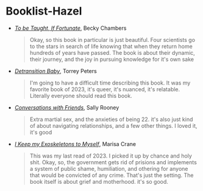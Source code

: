 # Booklist-Hazel

- [*To be Taught, If Fortunate*](https://bookshop.org/p/books/to-be-taught-if-fortunate-becky-chambers/8021324?ean=9780062936011), Becky Chambers
    > Okay, so this book in particular is just beautiful. Four scientists go to the stars in search of life knowing that when they return home hundreds of years have passed. The book is about their dynamic, their journey, and the joy in pursuing knowledge for it's own sake 
- [*Detransition Baby*](https://bookshop.org/p/books/detransition-baby-torrey-peters/13816519?ean=9780593133385), Torrey Peters
    > I'm going to have a difficult time describing this book. It was my favorite book of 2023, it's queer, it's nuanced, it's relatable. Literally everyone should read this book. 
- [*Conversations with Friends*](https://bookshop.org/p/books/conversations-with-friends-sally-rooney/11167655?ean=9780451499066), Sally Rooney
    > Extra martial sex, and the anxieties of being 22. it's also just kind of about navigating relationships, and a few other things. I loved it, it's good
- [*I Keep my Exoskeletons to Myself*](https://bookshop.org/p/books/i-keep-my-exoskeleton-to-myself-marisa-crane/18815376?ean=9781646221295), Marisa Crane
    > This was my last read of 2023. I picked it up by chance and holy shit. Okay, so, the government gets rid of prisions and implements a system of public shame, humiliation, and othering for anyone that would be convicted of any crime. That's just the setting. The book itself is about grief and motherhood. it's so good. 
